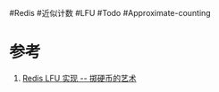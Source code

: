 #Redis #近似计数 #LFU #Todo #Approximate-counting


# 参考
1. [Redis LFU 实现 -- 掷硬币的艺术](https://blog.csdn.net/jh0218/article/details/95389361)